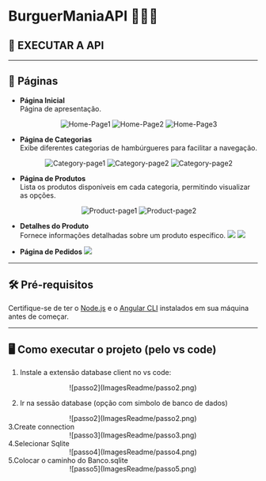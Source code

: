 # BurguerManiaAPI 🍔🍔🍔

## 📖 EXECUTAR A API

---

## 🚀 Páginas

- **Página Inicial**  
  Página de apresentação.
  <div align="center">

  ![Home-Page1](img/Home-Page.png)
  ![Home-Page2](/img/home-page-2.png)
  ![Home-Page3](/img/home-page-3.png)

  </div>

- **Página de Categorias**  
  Exibe diferentes categorias de hambúrgueres para facilitar a navegação.

    <div align="center">

  ![Category-page1](/img/category-page.png)
  ![Category-page2](/img/category-page-2.png)
   ![Category-page2](/img/category-page-3.png)

  </div>



- **Página de Produtos**  
  Lista os produtos disponíveis em cada categoria, permitindo visualizar as opções.

  <div align="center">

  ![Product-page1](/img/product-page.png)
  ![Product-page2](/img/product-page-2.png)

  </div>


- **Detalhes do Produto**  
  Fornece informações detalhadas sobre um produto específico.
      <img src="/img/details-page.png">
      <img src="/img/details-page-2.png">

- **Página de Pedidos**
  <img src="/img/order-page.png">


---

## 🛠️ Pré-requisitos

Certifique-se de ter o [Node.js](https://nodejs.org/) e o [Angular CLI](https://angular.io/cli) instalados em sua máquina antes de começar.

---

## 🖥️ Como executar o projeto (pelo vs code)

1. Instale a extensão database client no vs code:
  <div align="center">
  ![passo2](ImagesReadme/passo2.png)
  </div>
  
2. Ir na sessão database (opção com simbolo de banco de dados)
<div align="center">
  ![passo2](ImagesReadme/passo2.png)
</div>
3.Create connection
  <div align="center">
  ![passo3](ImagesReadme/passo3.png)
  </div>
4.Selecionar Sqlite
<div align="center">
  ![passo4](ImagesReadme/passo4.png)
  </div>
5.Colocar o caminho do Banco.sqlite
<div align="center">
  ![passo5](ImagesReadme/passo5.png)
  </div>

